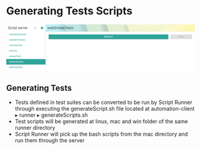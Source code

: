 # Generating Tests Scripts



![](../.gitbook/assets/image%20%281%29.png)

## Generating Tests

* Tests defined in test suites can be converted to be run by Script Runner through executing the generateScript.sh file located at automation-client⁩ ▸ ⁨runner⁩ ▸ generateScripts.sh
* Test scripts will be generated at linux, mac and win folder of the same runner directory
* Script Runner will pick up the bash scripts from the mac directory and run them through the server 

